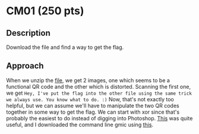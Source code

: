 # CM01 (250 pts)

## Description
Download the file and find a way to get the flag.

## Approach
When we unzip the [file](cm01.zip), we get 2 images, one which seems to be a functional QR code and the other which is distorted. Scanning the first one, we get `Hey, I've put the flag into the other file using the same trick we always use. You know what to do. :)` Now, that's not exactly too helpful, but we can assume we'll have to manipulate the two QR codes together in some way to get the flag. We can start with xor since that's probably the easiest to do instead of digging into Photoshop. [This](https://ctftime.org/writeup/26471) was quite useful, and I downloaded the command line gmic using [this](website).



